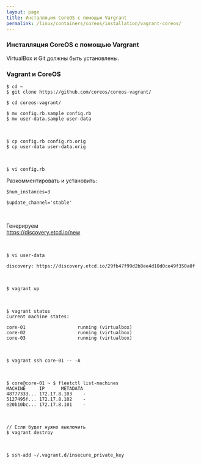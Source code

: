 ```yaml
---
layout: page
title: Инсталляция CoreOS с помощью Vargrant
permalink: /linux/containers/coreos/installation/vagrant-coreos/
---
```



### Инсталляция CoreOS с помощью Vargrant

VirtualBox и Git должны быть установлены.


### Vagrant и CoreOS

    $ cd ~
    $ git clone https://github.com/coreos/coreos-vagrant/

    $ cd coreos-vagrant/

    $ mv config.rb.sample config.rb
    $ mv user-data.sample user-data

<br/>

    $ cp config.rb config.rb.orig
    $ cp user-data user-data.orig

<br/>

    $ vi config.rb

Разкомментировать и установить:

    $num_instances=3

    $update_channel='stable'

<br/>

Генерируем  
https://discovery.etcd.io/new

<br/>

    $ vi user-data

    discovery: https://discovery.etcd.io/29fb47f99d2b8ee4d10d0ce49f350a0f


<br/>

    $ vagrant up

<br/>

    $ vagrant status
    Current machine states:

    core-01                   running (virtualbox)
    core-02                   running (virtualbox)
    core-03                   running (virtualbox)


<br/>

    $ vagrant ssh core-01 -- -A

<br/>

    $ core@core-01 ~ $ fleetctl list-machines
    MACHINE		IP		METADATA
    48777333...	172.17.8.103	-
    5127495f...	172.17.8.102	-
    e20b10bc...	172.17.8.101	-


<br/>

    // Если будет нужно выключить
    $ vagrant destroy



<br/>


    $ ssh-add ~/.vagrant.d/insecure_private_key
